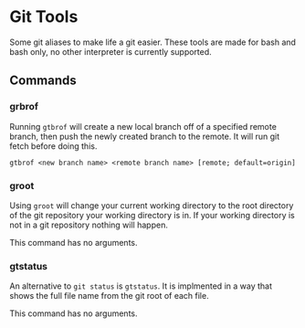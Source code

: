 # Git Tools
Some git aliases to make life a git easier.
These tools are made for bash and bash only, no other interpreter is currently supported.

## Commands

### grbrof
Running `gtbrof` will create a new local branch off of a specified remote branch, then push the newly created branch to the remote. It will run git fetch before doing this.

```
gtbrof <new branch name> <remote branch name> [remote; default=origin]
```

### groot
Using `groot` will change your current working directory to the root directory of the git repository your working directory is in. If your working directory is not in a git repository nothing will happen.

This command has no arguments.

### gtstatus

An alternative to `git status` is `gtstatus`. It is implmented in a way that shows the full file name from the git root of each file.

This command has no arguments.

